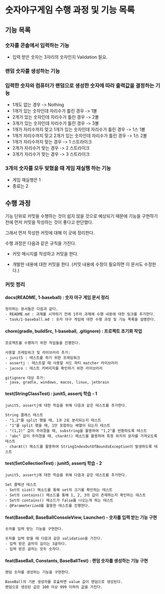 # 숫자야구게임 수행 과정 및 기능 목록

## 기능 목록

### 숫자를 콘솔에서 입력하는 기능
  - 입력 받은 숫자는 3자리의 숫자인지 Validation 필요.

### 랜덤 숫자를 생성하는 기능
 
### 입력한 숫자와 컴퓨터가 랜덤으로 생성한 숫자에 따라 출력값을 결정하는 기능
  - 1개도 없는 경우 -> Nothing
  - 1개가 있는 숫자인데 자리수가 틀린 경우 -> 1볼
  - 2개가 있는 숫자인데 자리수가 틀린 경우 -> 2볼
  - 3개가 있는 숫자인데 자리수가 틀린 경우 -> 3볼
  - 1개가 자리수까지 맞고 1개가 있는 숫자인데 자리수가 틀린 경우 -> 1스 1볼
  - 1개가 자리수까지 맞고 2개가 있는 숫자인데 자리수가 틀린 경우 -> 1스 2볼
  - 1개가 자리수까지 맞는 경우 -> 1 스트라이크
  - 2개가 자리수가 맞는 경우 -> 2 스트라이크
  - 3개가 자리수가 맞는 경우 -> 3 스트라이크
  
### 3개의 숫자를 모두 맞혔을 때 게임 재실행 하는 기능
  - 게임 재실행은 1
  - 종료는 2

## 수행 과정

기능 단위로 커밋을 수행하는 것이 쉽지 않을 것으로 예상되기 때문에 기능을 구현하기 전에 먼저 커밋을 작성하는 것이 좋다고 판단했다.

그래서 먼저 작성한 커밋에 대해 이 곳에 정리한다.

수행 과정은 다음과 같은 규칙을 가진다.

- 커밋 메시지를 작성하고 커밋을 한다.

- 개발한 내용에 대한 커밋을 한다. (커밋 내용에 수정이 필요하면 이 문서도 수정한다.)

### 커밋 정리

#### docs(README, 1-baseball) : 숫자 야구 게임 문서 정리

```
정리하는 문서들은 다음과 같다.
- README.md : 과제를 시작하기 전에 1주차 과제에 수행 내용에 대한 링크를 추가한다.
- task/1-baseball.md : 숫자 야구 게임에 대한 수행 과정 및 기능 목록을 설명한다.
```

#### chore(gradle, buildSrc, 1-baseball, .gitignore) : 프로젝트 초기화 작업

```
프로젝트를 수행하기 위한 작업들을 진행한다.

사용할 프레임워크 및 라이브러리 추가:
- junit5 : 테스트를 하기 위한 프레임워크
- assertj : 테스트할 때 사용할 서드 파티 matcher 라이브러리
- jacoco : 테스트 커버리지를 확인하기 위한 라이브러리 

gitignore 대상 추가:
- java, gradle, windows, macos, linux, jetbrain
```

#### test(StringClassTest) : junit5, assertj 학습 - 1

```
junit5, assertj에 대한 학습을 위해 다음과 같은 테스트를 추가한다.

String 클래스 테스트
- "1,2"를 split 했을 때, 1과 2로 분리되는지 테스트
- "1"를 split 했을 때, 1만 포함하는 배열이 되는지 테스트
- "(1,2)" 값이 주어졌을 때, substring을 활용하여 "1,2"를 반환하도록 테스트
- "abc" 값이 주어졌을 때, charAt() 메소드를 활용하여 특정 위치의 문자를 가져오도록 테스트
- charAt() 메소드를 활용하여 StringIndexOutOfBoundsException이 발생하도록 테스트
```

#### test(SetCollectionTest) : junit5, assertj 학습 - 2

```
junit5, assertj에 대한 학습을 위해 다음과 같은 테스트를 추가한다.

Set 콜렉션 테스트
- Set의 size() 메소드를 통해 set의 크기를 확인하는 테스트
- Set의 contains() 메소드를 통해 1, 2, 3의 값이 존재하는지 확인하는 테스트
- Set의 contains() 메소드가 false를 나오는게 하는 테스트
- @Parameterized를 활용한 테스트를 진행한다.
```

#### feat(BaseBall, BaseBallConsoleView, Launcher) - 숫자를 입력 받는 기능 구현

```
숫자를 입력 받는 기능을 구현한다.

숫자를 입력 받을 때 다음과 같은 validation을 가진다.
- 입력 받은 글자의 길이는 3글자다.
- 입력 받은 글자는 모두 숫자다.
```

#### feat(BaseBall, Constants, BaseBallTest) : 랜덤 숫자를 생성하는 기능 구현

```
랜덤 숫자를 생성하는 기능을 구현한다.

BaseBall의 기본 생성자를 호출하면 value 값이 랜덤으로 생성된다.
랜덤으로 생성된 값은 100 이상 999 이하의 값을 가진다.
```
